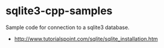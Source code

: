 sqlite3-cpp-samples
===================

Sample code for connection to a sqlite3 database.

* http://www.tutorialspoint.com/sqlite/sqlite_installation.htm
